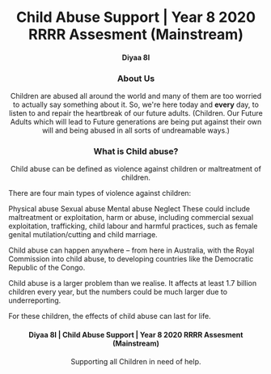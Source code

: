 <h1 align="center">
    Child Abuse Support | Year 8 2020 RRRR Assesment (Mainstream)
</h1>
 <h4 align="center">
 Diyaa 8I
 </h4>

<h3 align="center">
About Us
</h3>

 <p align="center"> Children are abused all around the world and many of them are too worried to actually say something about it. So, we're here today and <b>every</b> day, to listen to and repair the heartbreak of our future adults. (Children. Our Future Adults which will lead to Future generations are being put against their own will and being abused in all sorts of undreamable ways.)
</p>

<h3 align="center">
What is Child abuse?
</h3>

<p align="center">
Child abuse can be defined as violence against children or maltreatment of children.

There are four main types of violence against children:

Physical abuse
Sexual abuse
Mental abuse
Neglect
These could include maltreatment or exploitation, harm or abuse, including commercial sexual exploitation, trafficking, child labour and harmful practices, such as female genital mutilation/cutting and child marriage.

Child abuse can happen anywhere – from here in Australia, with the Royal Commission into child abuse, to developing countries like the Democratic Republic of the Congo.

Child abuse is a larger problem than we realise. It affects at least 1.7 billion children every year, but the numbers could be much larger due to underreporting.

For these children, the effects of child abuse can last for life.
</p>

<h4 align="center">
Diyaa 8I | Child Abuse Support | Year 8 2020 RRRR Assesment (Mainstream)
</h4>
 <footer><p align="center">
 Supporting all Children in need of help.
 </p></footer>